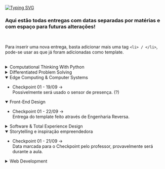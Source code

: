 [![Typing SVG](https://readme-typing-svg.herokuapp.com?font=Fira+Code&pause=1000&color=F7862E&width=435&lines=Ctrl+%2B+Alt+%2B+Challenge)](https://git.io/typing-svg)
### Aqui estão todas entregas com datas separadas por matérias e com espaço para futuras alterações!

<br>

 Para inserir uma nova entrega, basta adicionar mais uma tag  ```<li> / </li>```, pode-se usar as que já foram adicionadas como template.

 <br>

<details>
<summary> Computational Thinking With Python </summary>

  

</details>

<details>
<summary> Differentiated Problem Solving </summary>

  

</details>


<details open>
<summary> Edge Computing & Computer Systems </summary>
    <ul>
    <li> Checkpoint 01 - 19/09 -> <br> 
      Possivelmente será usado o sensor de presença. (?)
    </li>
  </ul>
</details>


<details open>
<summary> Front-End Design </summary>
  <ul>
    <li> Checkpoint 01 - 22/09 -> <br> 
      Entrega do template feito através de Engenharia Reversa.
    </li>
  </ul>
</details>


<details>
<summary> Software & Total Experience Design </summary>


  
</details>

<details open>
<summary> Storytelling e inspiração empreendedora  </summary>
  <ul>
    <li> Checkpoint 01 - 21/09 -> <br> 
      Data marcada para o Checkpoint pelo professor, provavelmente será durante a aula.
    </li>
  </ul>
</details>

<details>
<summary> Web Development  </summary>

  
  
</details>
